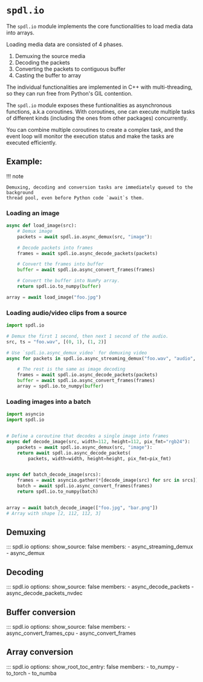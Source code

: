 # ``spdl.io``

The `spdl.io` module implements the core functionalities to load media data into arrays.

Loading media data are consisted of 4 phases.

1. Demuxing the source media
2. Decoding the packets
3. Converting the packets to contiguous buffer
4. Casting the buffer to array

The individual functionalities are implemented in C++ with multi-threading, so they can
run free from Python's GIL contention.

The `spdl.io` module exposes these funtionalities as asynchronous functions, a.k.a coroutines.
With coroutines, one can execute multiple tasks of different kinds (including the ones from
other packages) concurrently.

You can combine multiple coroutines to create a complex task, and the event loop will monitor
the execution status and make the tasks are executed efficiently.

## Example:

!!! note

    Demuxing, decoding and conversion tasks are immediately queued to the background
    thread pool, even before Python code `await`s them.

### Loading an image

```python
async def load_image(src):
    # Demux image
    packets = await spdl.io.async_demux(src, "image"):

    # Decode packets into frames
    frames = await spdl.io.async_decode_packets(packets)

    # Convert the frames into buffer
    buffer = await spdl.io.async_convert_frames(frames)

    # Convert the buffer into NumPy array.
    return spdl.io.to_numpy(buffer)

array = await load_image("foo.jpg")
```

### Loading audio/video clips from a source

```python
import spdl.io

# Demux the first 1 second, then next 1 second of the audio.
src, ts = "foo.wav", [(0, 1), (1, 2)]

# Use `spdl.io.async_demux_video` for demuxing video
async for packets in spdl.io.async_streaming_demux("foo.wav", "audio", ts):

    # The rest is the same as image decoding
    frames = await spdl.io.async_decode_packets(packets)
    buffer = await spdl.io.async_convert_frames(frames)
    array = spdl.io.to_numpy(buffer)
```

### Loading images into a batch

```python
import asyncio
import spdl.io


# Define a coroutine that decodes a single image into frames
async def decode_image(src, width=112, height=112, pix_fmt="rgb24"):
    packets = await spdl.io.async_demux(src, "image"):
    return await spdl.io.async_decode_packets(
        packets, width=width, height=height, pix_fmt=pix_fmt)


async def batch_decode_image(srcs):
    frames = await asyncio.gather(*[decode_image(src) for src in srcs])
    batch = await spdl.io.async_convert_frames(frames)
    return spdl.io.to_numpy(batch)


array = await batch_decode_image(["foo.jpg", "bar.png"])
# Array with shape [2, 112, 112, 3]
```

## Demuxing

::: spdl.io
    options:
      show_source: false
      members:
      - async_streaming_demux
      - async_demux

## Decoding

::: spdl.io
    options:
      show_source: false
      members:
      - async_decode_packets
      - async_decode_packets_nvdec

## Buffer conversion

::: spdl.io
    options:
      show_source: false
      members:
      - async_convert_frames_cpu
      - async_convert_frames

## Array conversion

::: spdl.io
    options:
      show_root_toc_entry: false
      members:
      - to_numpy
      - to_torch
      - to_numba
